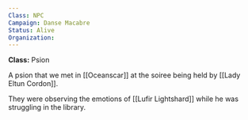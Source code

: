 ```yaml
---
Class: NPC
Campaign: Danse Macabre
Status: Alive
Organization:
---
```

**Class:** Psion

A psion that we met in [[Oceanscar]] at the soiree being held by [[Lady Eltun Cordon]].

They were observing the emotions of [[Lufir Lightshard]] while he was struggling in the library.